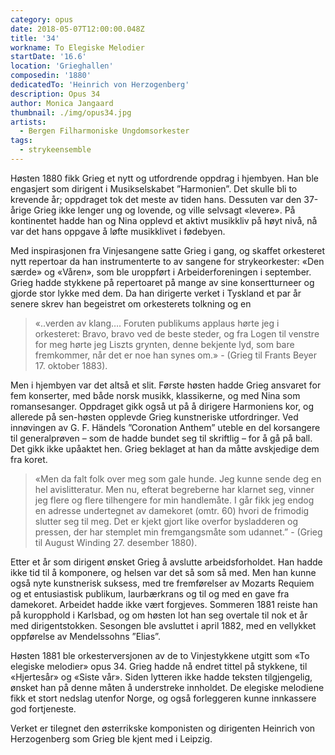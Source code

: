 ```yaml
---
category: opus
date: 2018-05-07T12:00:00.048Z
title: '34'
workname: To Elegiske Melodier
startDate: '16.6'
location: 'Grieghallen'
composedin: '1880'
dedicatedTo: 'Heinrich von Herzogenberg'
description: Opus 34
author: Monica Jangaard
thumbnail: ./img/opus34.jpg
artists:
  - Bergen Filharmoniske Ungdomsorkester
tags:
  - strykeensemble
---
```

Høsten 1880 fikk Grieg et nytt og utfordrende oppdrag i hjembyen. Han ble engasjert som dirigent i Musikselskabet ”Harmonien”. Det skulle bli to krevende år; oppdraget tok det meste av tiden hans. Dessuten var den 37-årige Grieg ikke lenger ung og lovende, og ville selvsagt «levere». På kontinentet hadde han og Nina opplevd et aktivt musikkliv på høyt nivå, nå var det hans oppgave å løfte musikklivet i fødebyen.

Med inspirasjonen fra Vinjesangene satte Grieg i gang, og skaffet orkesteret nytt repertoar da han instrumenterte to av sangene for strykeorkester: «Den særde» og «Våren», som ble uroppført i Arbeiderforeningen i september. Grieg hadde stykkene på repertoaret på mange av sine konsertturneer og gjorde stor lykke med dem. Da han dirigerte verket i Tyskland et par år senere skrev han begeistret om orkesterets tolkning og en

> «..verden av klang…. Foruten publikums applaus hørte jeg i orkesteret: Bravo, bravo ved de beste steder, og fra Logen til venstre for meg hørte jeg Liszts grynten, denne bekjente lyd, som bare fremkommer, når det er noe han synes om.» - (Grieg til Frants Beyer 17. oktober 1883).

Men i hjembyen var det altså et slit. Første høsten hadde Grieg ansvaret for fem konserter, med både norsk musikk, klassikerne, og med Nina som romansesanger. Oppdraget gikk også ut på å dirigere Harmoniens kor, og allerede på sen-høsten opplevde Grieg kunstneriske utfordringer. Ved innøvingen av G. F. Händels ”Coronation Anthem” uteble en del korsangere til generalprøven – som de hadde bundet seg til skriftlig – for å gå på ball. Det gikk ikke upåaktet hen. Grieg beklaget at han da måtte avskjedige dem fra koret.

> «Men da falt folk over meg som gale hunde. Jeg kunne sende deg en hel avislitteratur. Men nu, efterat begreberne har klarnet seg, vinner jeg flere og flere tilhengere for min handlemåte. I går fikk jeg endog en adresse undertegnet av damekoret (omtr. 60) hvori de frimodig slutter seg til meg. Det er kjekt gjort like overfor bysladderen og pressen, der har stemplet min fremgangsmåte som udannet.” - (Grieg til August Winding 27. desember 1880).

Etter et år som dirigent ønsket Grieg å avslutte arbeidsforholdet. Han hadde ikke tid til å komponere, og helsen var det så som så med. Men han kunne også nyte kunstnerisk suksess, med tre fremførelser av Mozarts Requiem og et entusiastisk publikum, laurbærkrans og til og med en gave fra damekoret. Arbeidet hadde ikke vært forgjeves. Sommeren 1881 reiste han på kuropphold i Karlsbad, og om høsten lot han seg overtale til nok et år med dirigentstokken. Sesongen ble avsluttet i april 1882, med en vellykket oppførelse av Mendelssohns ”Elias”.

Høsten 1881 ble orkesterversjonen av de to Vinjestykkene utgitt som «To elegiske melodier» opus 34. Grieg hadde nå endret tittel på stykkene, til «Hjertesår» og «Siste vår». Siden lytteren ikke hadde teksten tilgjengelig, ønsket han på denne måten å understreke innholdet. De elegiske melodiene fikk et stort nedslag utenfor Norge, og også forleggeren kunne innkassere god fortjeneste.

Verket er tilegnet den østerrikske komponisten og dirigenten Heinrich von Herzogenberg som Grieg ble kjent med i Leipzig.
